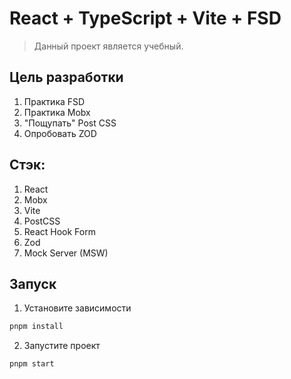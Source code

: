 # React + TypeScript + Vite + FSD

> Данный проект является учебный. 

## Цель разработки

1. Практика FSD
2. Практика Mobx
3. "Пощупать" Post CSS
4. Опробовать ZOD

## Стэк:

1. React
2. Mobx
3. Vite
4. PostCSS 
5. React Hook Form
6. Zod 
7. Mock Server (MSW)

## Запуск

1. Установите зависимости

```bash
pnpm install
```

2. Запустите проект

```bash
pnpm start
```
